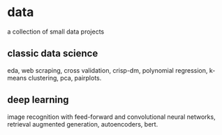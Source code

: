 # data 

a collection of small data projects

## classic data science

eda, web scraping, cross validation, crisp-dm, polynomial regression, k-means clustering, pca, pairplots.

## deep learning

image recognition with feed-forward and convolutional neural networks, retrieval augmented generation, autoencoders, bert.

